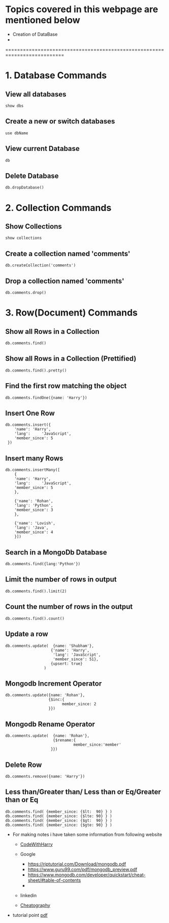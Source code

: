 # Topics covered in this webpage are mentioned below

- Creation of DataBase
-

==========================================================================
# 1. Database Commands
## View all databases
    show dbs
## Create a new or switch databases 
    use dbName
## View current Database
    db
## Delete Database 
    db.dropDatabase()

# 2. Collection Commands
## Show Collections
    show collections
## Create a collection named 'comments'
    db.createCollection('comments')
## Drop a collection named 'comments'
    db.comments.drop()

# 3. Row(Document) Commands
##  Show all Rows in a Collection 
    db.comments.find()
## Show all Rows in a Collection (Prettified)
    db.comments.find().pretty()
## Find the first row matching the object
    db.comments.findOne({name: 'Harry'})

## Insert One Row
    db.comments.insert({
        'name': 'Harry',
        'lang':     'JavaScript',
        'member_since': 5
     })

##  Insert many Rows
    db.comments.insertMany([    
        {
        'name': 'Harry',
        'lang':     'JavaScript',
        'member_since': 5
        }, 

        {'name': 'Rohan',
        'lang': 'Python',
        'member_since': 3
        },

        {'name': 'Lovish',
        'lang': 'Java',
        'member_since': 4
        }])

## Search in a MongoDb Database
    db.comments.find({lang:'Python'})
## Limit the number of rows in output
    db.comments.find().limit(2)
## Count the number of rows in the output
    db.comments.find().count()

## Update a row
    db.comments.update(  {name: 'Shubham'},
                        {'name': 'Harry',
                         'lang': 'JavaScript',
                         'member_since': 51}, 
                        {upsert: true}
                     )
##  Mongodb Increment Operator
    db.comments.update({name: 'Rohan'},
                       {$inc:{
                             member_since: 2
                       }})


## Mongodb Rename Operator
    db.comments.update(  {name: 'Rohan'},
                         {$rename:{
                                  member_since:'member'
                        }})
##  Delete Row 
    db.comments.remove({name: 'Harry'})

##  Less than/Greater than/ Less than or Eq/Greater than or Eq
    db.comments.find( {member_since: {$lt:  90} } )
    db.comments.find( {member_since: {$lte: 90} } )
    db.comments.find( {member_since: {$gt:  90} } )
    db.comments.find( {member_since: {$gte: 90} } )


















- For making notes i have taken some information from following website
   - <a href="https://www.codewithharry.com/blogpost/mongodb-cheatsheet">CodeWithHarry</a>
   - Google  
        - https://riptutorial.com/Download/mongodb.pdf
        - https://www.guru99.com/pdf/mongodb_preview.pdf
        - https://www.mongodb.com/developer/quickstart/cheat-sheet/#table-of-contents
        - 

   - linkedin
   -  <a href="https://cheatography.com/tag/mongodb/" target="_blank">Cheatography</a> 
<!-- For mongodb i would recommend you youtube playlist of bucky robert. (Thenewboston) -->
   -  tutorial point <a href="https://www.tutorialspoint.com/mongodb/mongodb_tutorial.pdf">pdf</a>
